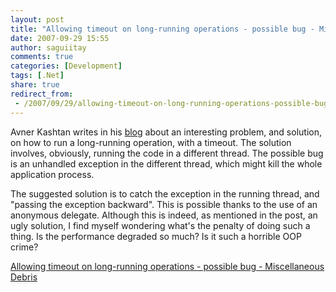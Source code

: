 ```yaml
---
layout: post
title: "Allowing timeout on long-running operations - possible bug - Miscellaneous Debris"
date: 2007-09-29 15:55
author: saguiitay
comments: true
categories: [Development]
tags: [.Net]
share: true
redirect_from:
 - /2007/09/29/allowing-timeout-on-long-running-operations-possible-bug-miscellaneous-debris/
---
```

Avner Kashtan writes in his [blog](http://weblogs.asp.net/avnerk/default.aspx) about an interesting problem, 
and solution, on how to run a long-running operation, with a timeout. The solution involves, obviously, 
running the code in a different thread. The possible bug is an unhandled exception in the different thread, 
which might kill the whole application process.

The suggested solution is to catch the exception in the running thread, and "passing the exception backward".
This is possible thanks to the use of an anonymous delegate. Although this is indeed, as mentioned in the post,
an ugly solution, I find myself wondering what's the penalty of doing such a thing. Is the performance degraded
so much? Is it such a horrible OOP crime?

[Allowing timeout on long-running operations - possible bug - Miscellaneous Debris](http://weblogs.asp.net/avnerk/archive/2007/08/27/allowing-timeout-on-long-running-operations-possible-bug.aspx)
